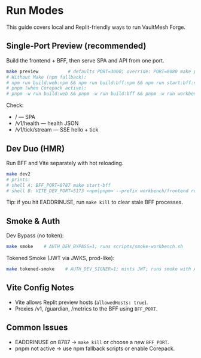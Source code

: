 # Run Modes

This guide covers local and Replit-friendly ways to run VaultMesh Forge.

## Single-Port Preview (recommended)
Build the frontend + BFF, then serve SPA and API from one port.

```bash
make preview           # defaults PORT=3000; override: PORT=8080 make preview
# Without Make (npm fallback):
# npm run build:web:npm && npm run build:bff:npm && npm run start:bff:npm
# pnpm (when Corepack active):
# pnpm -w run build:web && pnpm -w run build:bff && pnpm -w run workbench:start
```

Check:
- / — SPA
- /v1/health — health JSON
- /v1/tick/stream — SSE hello + tick

## Dev Duo (HMR)
Run BFF and Vite separately with hot reloading.

```bash
make dev2
# prints:
# shell A: BFF_PORT=8787 make start-bff
# shell B: VITE_DEV_PORT=5173 <npm|pnpm> --prefix workbench/frontend run dev
```

Tip: if you hit EADDRINUSE, run `make kill` to clear stale BFF processes.

## Smoke & Auth

Dev Bypass (no token):
```bash
make smoke    # AUTH_DEV_BYPASS=1; runs scripts/smoke-workbench.sh
```

Tokened Smoke (JWT via JWKS, prod-like):
```bash
make tokened-smoke    # AUTH_DEV_SIGNER=1; mints JWT; runs smoke with AUTH_HEADER
```

## Vite Config Notes
- Vite allows Replit preview hosts (`allowedHosts: true`).
- Proxies /v1, /guardian, /metrics to the BFF using `BFF_PORT`.

## Common Issues
- EADDRINUSE on 8787 → `make kill` or choose a new `BFF_PORT`.
- pnpm not active → use npm fallback scripts or enable Corepack.


